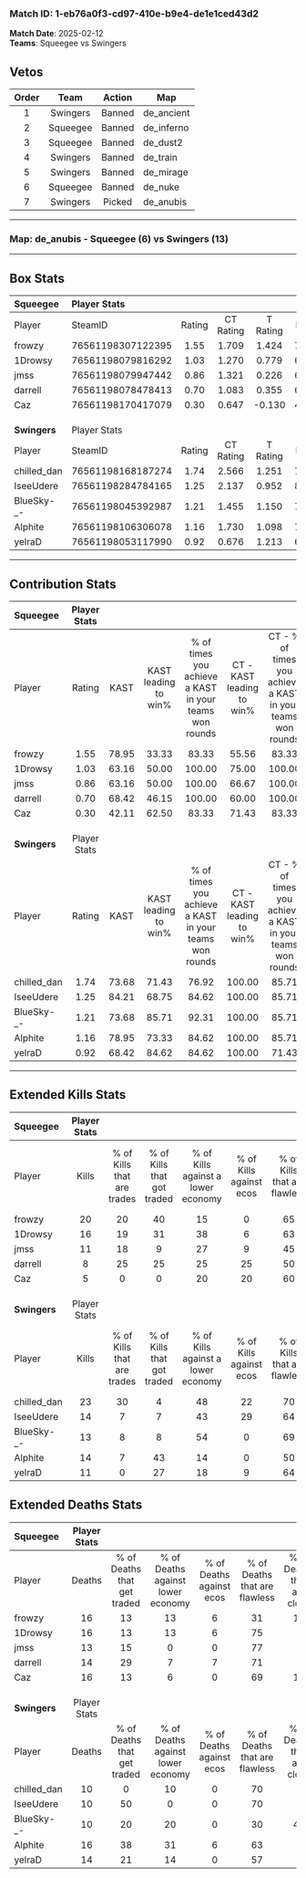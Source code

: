 ### Match ID: 1-eb76a0f3-cd97-410e-b9e4-de1e1ced43d2  
**Match Date**: 2025-02-12  
**Teams**: Squeegee vs Swingers  

## Vetos  

| Order | Team | Action | Map |
| :---: | :--: | :----: | --- |
| 1 | Swingers | Banned | de_ancient |
| 2 | Squeegee | Banned | de_inferno |
| 3 | Squeegee | Banned | de_dust2 |
| 4 | Swingers | Banned | de_train |
| 5 | Swingers | Banned | de_mirage |
| 6 | Squeegee | Banned | de_nuke |
| 7 | Swingers | Picked | de_anubis |

---  

### **Map**: de_anubis - Squeegee (6) vs Swingers (13)  
---  

## Box Stats  

| **Squeegee** | Player Stats      |        |           |          |       |       |       |         |        |      |     |
| :- | :- | :-: | :-: | :-: | :-: | :-: | :-: | :-: | :-: | :-: | :-: |
| Player       | SteamID           | Rating | CT Rating | T Rating | KAST  |  ADR  | Kills | Assists | Deaths | K/D  | HS% |
| frowzy       | 76561198307122395 |  1.55  |   1.709   |  1.424   | 78.95 | 133.8 |  20   |    4    |   16   | 1.25 | 50  |
| 1Drowsy      | 76561198079816292 |  1.03  |   1.270   |  0.779   | 63.16 | 70.1  |  16   |    1    |   16   | 1.00 | 12  |
| jmss         | 76561198079947442 |  0.86  |   1.321   |  0.226   | 63.16 | 58.1  |  11   |    3    |   13   | 0.85 | 45  |
| darrell      | 76561198078478413 |  0.70  |   1.083   |  0.355   | 68.42 | 48.4  |   8   |    3    |   14   | 0.57 | 25  |
| Caz          | 76561198170417079 |  0.30  |   0.647   |  -0.130  | 42.11 | 40.8  |   5   |    5    |   16   | 0.31 | 20  |
|              |                   |        |           |          |       |       |       |         |        |      |     |
|              |                   |        |           |          |       |       |       |         |        |      |     |
|              |                   |        |           |          |       |       |       |         |        |      |     |
| **Swingers** | Player Stats      |        |           |          |       |       |       |         |        |      |     |
| Player       | SteamID           | Rating | CT Rating | T Rating | KAST  |  ADR  | Kills | Assists | Deaths | K/D  | HS% |
| chilled_dan  | 76561198168187274 |  1.74  |   2.566   |  1.251   | 73.68 | 109.2 |  23   |    4    |   10   | 2.30 | 73  |
| IseeUdere    | 76561198284784165 |  1.25  |   2.137   |  0.952   | 84.21 | 61.8  |  14   |    3    |   10   | 1.40 | 28  |
| BlueSky-_-   | 76561198045392987 |  1.21  |   1.455   |  1.150   | 73.68 | 86.0  |  13   |    4    |   10   | 1.30 | 76  |
| Alphite      | 76561198106306078 |  1.16  |   1.730   |  1.098   | 78.95 | 90.2  |  14   |    9    |   16   | 0.88 | 57  |
| yelraD       | 76561198053117990 |  0.92  |   0.676   |  1.213   | 68.42 | 72.9  |  11   |    4    |   14   | 0.79 | 72  |
---  

## Contribution Stats  

| **Squeegee** | Player Stats |       |                      |                                                        |                           |                                                             |                          |                                                            |
| :- | :-: | :-: | :-: | :-: | :-: | :-: | :-: | :-: |
| Player       |    Rating    | KAST  | KAST leading to win% | % of times you achieve a KAST in your teams won rounds | CT - KAST leading to win% | CT - % of times you achieve a KAST in your teams won rounds | T - KAST leading to win% | T - % of times you achieve a KAST in your teams won rounds |
| frowzy       |     1.55     | 78.95 |        33.33         |                         83.33                          |           55.56           |                            83.33                            |           0.00           |                            0.00                            |
| 1Drowsy      |     1.03     | 63.16 |        50.00         |                         100.00                         |           75.00           |                           100.00                            |           0.00           |                            0.00                            |
| jmss         |     0.86     | 63.16 |        50.00         |                         100.00                         |           66.67           |                           100.00                            |           0.00           |                            0.00                            |
| darrell      |     0.70     | 68.42 |        46.15         |                         100.00                         |           60.00           |                           100.00                            |           0.00           |                            0.00                            |
| Caz          |     0.30     | 42.11 |        62.50         |                         83.33                          |           71.43           |                            83.33                            |           0.00           |                            0.00                            |
|              |              |       |                      |                                                        |                           |                                                             |                          |                                                            |
|              |              |       |                      |                                                        |                           |                                                             |                          |                                                            |
|              |              |       |                      |                                                        |                           |                                                             |                          |                                                            |
| **Swingers** | Player Stats |       |                      |                                                        |                           |                                                             |                          |                                                            |
| Player       |    Rating    | KAST  | KAST leading to win% | % of times you achieve a KAST in your teams won rounds | CT - KAST leading to win% | CT - % of times you achieve a KAST in your teams won rounds | T - KAST leading to win% | T - % of times you achieve a KAST in your teams won rounds |
| chilled_dan  |     1.74     | 73.68 |        71.43         |                         76.92                          |          100.00           |                            85.71                            |          50.00           |                           66.67                            |
| IseeUdere    |     1.25     | 84.21 |        68.75         |                         84.62                          |          100.00           |                            85.71                            |          50.00           |                           83.33                            |
| BlueSky-_-   |     1.21     | 73.68 |        85.71         |                         92.31                          |          100.00           |                            85.71                            |          75.00           |                           100.00                           |
| Alphite      |     1.16     | 78.95 |        73.33         |                         84.62                          |          100.00           |                            85.71                            |          55.56           |                           83.33                            |
| yelraD       |     0.92     | 68.42 |        84.62         |                         84.62                          |          100.00           |                            71.43                            |          75.00           |                           100.00                           |
---  

## Extended Kills Stats  

| **Squeegee** | Player Stats |                            |                            |                                    |                         |                              |                                 |                                       |                    |           |
| :- | :-: | :-: | :-: | :-: | :-: | :-: | :-: | :-: | :-: | :-: |
| Player       |    Kills     | % of Kills that are trades | % of Kills that got traded | % of Kills against a lower economy | % of Kills against ecos | % of Kills that are flawless | % of Kills that are close duels | % of Kills that are assisted by flash | Pistol Round Kills | AWP Kills |
| frowzy       |      20      |             20             |             40             |                 15                 |            0            |              65              |               10                |                   0                   |         1          |     2     |
| 1Drowsy      |      16      |             19             |             31             |                 38                 |            6            |              63              |                6                |                   0                   |         1          |    10     |
| jmss         |      11      |             18             |             9              |                 27                 |            9            |              45              |               18                |                   0                   |         1          |     6     |
| darrell      |      8       |             25             |             25             |                 25                 |           25            |              50              |                0                |                   0                   |         1          |     0     |
| Caz          |      5       |             0              |             0              |                 20                 |           20            |              60              |                0                |                   0                   |         0          |     0     |
|              |              |                            |                            |                                    |                         |                              |                                 |                                       |                    |           |
|              |              |                            |                            |                                    |                         |                              |                                 |                                       |                    |           |
|              |              |                            |                            |                                    |                         |                              |                                 |                                       |                    |           |
| **Swingers** | Player Stats |                            |                            |                                    |                         |                              |                                 |                                       |                    |           |
| Player       |    Kills     | % of Kills that are trades | % of Kills that got traded | % of Kills against a lower economy | % of Kills against ecos | % of Kills that are flawless | % of Kills that are close duels | % of Kills that are assisted by flash | Pistol Round Kills | AWP Kills |
| chilled_dan  |      23      |             30             |             4              |                 48                 |           22            |              70              |                4                |                   4                   |         3          |     0     |
| IseeUdere    |      14      |             7              |             7              |                 43                 |           29            |              64              |                7                |                   0                   |         2          |     7     |
| BlueSky-_-   |      13      |             8              |             8              |                 54                 |            0            |              69              |                0                |                   0                   |         2          |     0     |
| Alphite      |      14      |             7              |             43             |                 14                 |            0            |              50              |               14                |                   0                   |         2          |     0     |
| yelraD       |      11      |             0              |             27             |                 18                 |            9            |              64              |               27                |                  18                   |         1          |     0     |
## Extended Deaths Stats  

| **Squeegee** | Player Stats |                             |                                   |                          |                               |                            |                           |               |
| :- | :-: | :-: | :-: | :-: | :-: | :-: | :-: | :-: |
| Player       |    Deaths    | % of Deaths that get traded | % of Deaths against lower economy | % of Deaths against ecos | % of Deaths that are flawless | % of Deaths that are close | % of Deaths while blinded | Deaths to AWP |
| frowzy       |      16      |             13              |                13                 |            6             |              31               |             19             |             0             |       2       |
| 1Drowsy      |      16      |             13              |                13                 |            6             |              75               |             6              |             6             |       1       |
| jmss         |      13      |             15              |                 0                 |            0             |              77               |             0              |             0             |       2       |
| darrell      |      14      |             29              |                 7                 |            7             |              71               |             7              |            14             |       1       |
| Caz          |      16      |             13              |                 6                 |            0             |              69               |             13             |             0             |       1       |
|              |              |                             |                                   |                          |                               |                            |                           |               |
|              |              |                             |                                   |                          |                               |                            |                           |               |
|              |              |                             |                                   |                          |                               |                            |                           |               |
| **Swingers** | Player Stats |                             |                                   |                          |                               |                            |                           |               |
| Player       |    Deaths    | % of Deaths that get traded | % of Deaths against lower economy | % of Deaths against ecos | % of Deaths that are flawless | % of Deaths that are close | % of Deaths while blinded | Deaths to AWP |
| chilled_dan  |      10      |              0              |                10                 |            0             |              70               |             0              |             0             |       4       |
| IseeUdere    |      10      |             50              |                 0                 |            0             |              70               |             0              |             0             |       3       |
| BlueSky-_-   |      10      |             20              |                20                 |            0             |              30               |             40             |             0             |       4       |
| Alphite      |      16      |             38              |                31                 |            6             |              63               |             6              |             0             |       4       |
| yelraD       |      14      |             21              |                14                 |            0             |              57               |             0              |             0             |       3       |
